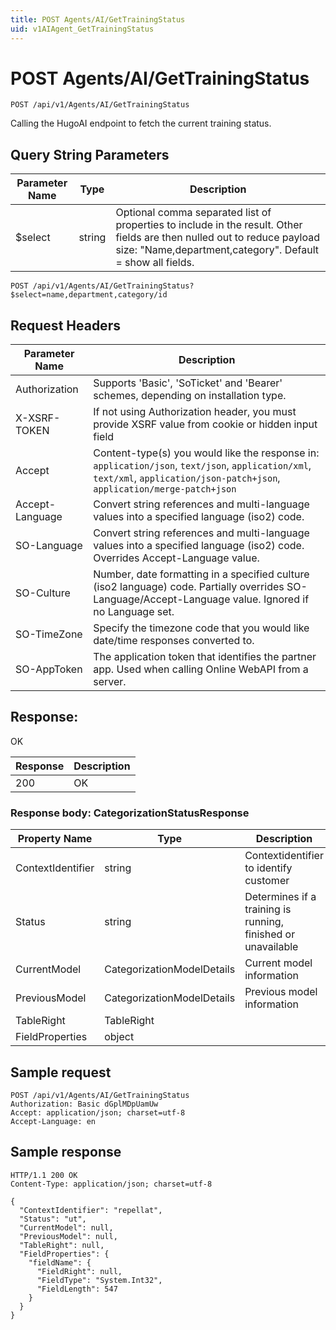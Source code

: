 ```yaml
---
title: POST Agents/AI/GetTrainingStatus
uid: v1AIAgent_GetTrainingStatus
---
```


# POST Agents/AI/GetTrainingStatus

```http
POST /api/v1/Agents/AI/GetTrainingStatus
```

Calling the HugoAI endpoint to fetch the current training status.







## Query String Parameters

| Parameter Name | Type |  Description |
|----------------|------|--------------|
| $select | string |  Optional comma separated list of properties to include in the result. Other fields are then nulled out to reduce payload size: "Name,department,category". Default = show all fields. |

```http
POST /api/v1/Agents/AI/GetTrainingStatus?$select=name,department,category/id
```


## Request Headers

| Parameter Name | Description |
|----------------|-------------|
| Authorization  | Supports 'Basic', 'SoTicket' and 'Bearer' schemes, depending on installation type. |
| X-XSRF-TOKEN   | If not using Authorization header, you must provide XSRF value from cookie or hidden input field |
| Accept         | Content-type(s) you would like the response in: `application/json`, `text/json`, `application/xml`, `text/xml`, `application/json-patch+json`, `application/merge-patch+json` |
| Accept-Language | Convert string references and multi-language values into a specified language (iso2) code. |
| SO-Language | Convert string references and multi-language values into a specified language (iso2) code. Overrides Accept-Language value. |
| SO-Culture | Number, date formatting in a specified culture (iso2 language) code. Partially overrides SO-Language/Accept-Language value. Ignored if no Language set. |
| SO-TimeZone | Specify the timezone code that you would like date/time responses converted to. |
| SO-AppToken | The application token that identifies the partner app. Used when calling Online WebAPI from a server. |


## Response:

OK

| Response | Description |
|----------------|-------------|
| 200 | OK |

### Response body: CategorizationStatusResponse

| Property Name | Type |  Description |
|----------------|------|--------------|
| ContextIdentifier | string | Contextidentifier to identify customer |
| Status | string | Determines if a training is running, finished or unavailable |
| CurrentModel | CategorizationModelDetails | Current model information |
| PreviousModel | CategorizationModelDetails | Previous model information |
| TableRight | TableRight |  |
| FieldProperties | object |  |

## Sample request

```http!
POST /api/v1/Agents/AI/GetTrainingStatus
Authorization: Basic dGplMDpUamUw
Accept: application/json; charset=utf-8
Accept-Language: en
```

## Sample response

```http_
HTTP/1.1 200 OK
Content-Type: application/json; charset=utf-8

{
  "ContextIdentifier": "repellat",
  "Status": "ut",
  "CurrentModel": null,
  "PreviousModel": null,
  "TableRight": null,
  "FieldProperties": {
    "fieldName": {
      "FieldRight": null,
      "FieldType": "System.Int32",
      "FieldLength": 547
    }
  }
}
```